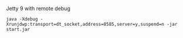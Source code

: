 Jetty 9 with remote debug
```
java -Xdebug -Xrunjdwp:transport=dt_socket,address=8585,server=y,suspend=n -jar start.jar 
```
